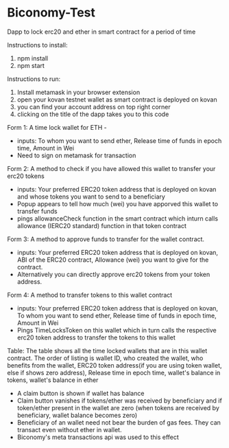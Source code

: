 # Biconomy-Test
Dapp to lock erc20 and ether in smart contract for a period of time

Instructions to install:
1. npm install
2. npm start

Instructions to run:
1. Install metamask in your browser extension
2. open your kovan testnet wallet as smart contract is deployed on kovan
3. you can find your account address on top right corner
4. clicking on the title of the dapp takes you to this code

Form 1: 
A time lock wallet for ETH - 
- inputs: To whom you want to send ether, Release time of funds in epoch time, Amount in Wei 
- Need to sign on metamask for transaction 

Form 2:
A method to check if you have allowed this wallet to transfer your erc20 tokens
- inputs: Your preferred ERC20 token address that is deployed on kovan and whose tokens you want to send to a beneficiary
- Popup appears to tell how much (wei) you have apporved this wallet to transfer funds
- pings allowanceCheck function in the smart contract which inturn calls allowance (IERC20 standard) function in that token contract

Form 3: A method to approve funds to transfer for the wallet contract. 
- inputs: Your preferred ERC20 token address that is deployed on kovan, ABI of the ERC20  contract, Allowance (wei) you want to give for the contract. 
- Alternatively you can directly approve erc20 tokens from your token address. 

Form 4: A method to transfer tokens to this wallet contract
- inputs: Your preferred ERC20 token address that is deployed on kovan, To whom you want to send ether, Release time of funds in epoch time, Amount in Wei
- Pings TimeLocksToken on this wallet which in turn calls the respective erc20 token address to transfer the tokens to this wallet

Table:
The table shows all the time locked wallets that are in this wallet contract.
The order of listing is wallet ID, who created the wallet, who benefits from the wallet, ERC20 token address(if you are using token wallet, else if shows zero address), Release time in epoch time, wallet's balance in tokens, wallet's balance in ether 
- A claim button is shown if wallet has balance
- Claim button vanishes if tokens/ether was received by beneficiary and if token/ether present in the wallet are zero (when tokens are received by beneficiary, wallet balance becomes zero)
- Beneficiary of an wallet need not bear the burden of gas fees. They can transact even without ether in wallet. 
- Biconomy's meta transactions api was used to this effect
